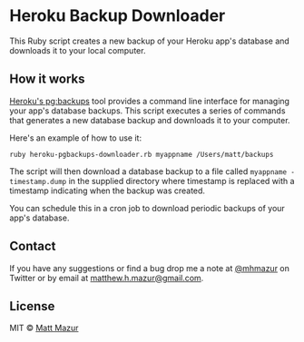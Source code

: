# Heroku Backup Downloader

This Ruby script creates a new backup of your Heroku app's database and downloads it to your local computer.

## How it works

[Heroku's pg:backups](https://devcenter.heroku.com/articles/heroku-postgres-backups) tool provides a command line interface for managing your app's database backups. This script executes a series of commands that generates a new database backup and downloads it to your computer.

Here's an example of how to use it:

```ruby heroku-pgbackups-downloader.rb myappname /Users/matt/backups```

 The script will then download a database backup to a file called `myappname - timestamp.dump` in the supplied directory where timestamp is replaced with a timestamp indicating when the backup was created.

 You can schedule this in a cron job to download periodic backups of your app's database.

## Contact

If you have any suggestions or find a bug drop me a note at [@mhmazur](https://twitter.com/mhmazur) on Twitter or by email at matthew.h.mazur@gmail.com.

## License

MIT © [Matt Mazur](http://mattmazur.com)
